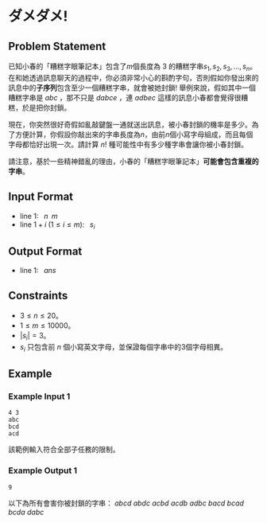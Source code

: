# ダメダメ!



## Problem Statement

已知小春的「糟糕字眼筆記本」包含了$m$個長度為 $3$ 的糟糕字串$s_1,s_2,s_3,...,s_n$。在和她透過訊息聊天的過程中，你必須非常小心的斟酌字句，否則假如你發出來的訊息中的**子序列**包含至少一個糟糕字串，就會被她封鎖! 舉例來說，假如其中一個糟糕字串是 $abc$ ，那不只是 $dabce$ ，連 $adbec$ 這樣的訊息小春都會覺得很糟糕，於是把你封鎖。

現在，你突然很好奇假如亂敲鍵盤一通就送出訊息，被小春封鎖的機率是多少。為了方便計算，你假設你敲出來的字串長度為$n$，由前$n$個小寫字母組成，而且每個字母都恰好出現一次。請計算 $n!$ 種可能性中有多少種字串會讓你被小春封鎖。

請注意，基於一些精神錯亂的理由，小春的「糟糕字眼筆記本」**可能會包含重複的字串**。


## Input Format

* line $1$: $\;\;n\;\;m$
* line $1+i$ ($1 \le i \le m$): $\;\;s_i$

## Output Format

* line $1$: $\;\;ans$

## Constraints

- $3 \le n \le 20$。
- $1 \le m \le 10000$。
- $|s_i|=3$。
- $s_i$ 只包含前 $n$ 個小寫英文字母，並保證每個字串中的$3$個字母相異。


## Example

### Example Input 1

```
4 3
abc
bcd
acd
```

該範例輸入符合全部子任務的限制。

### Example Output 1

```
9
```
以下為所有會害你被封鎖的字串：
$abcd$
$abdc$
$acbd$
$acdb$
$adbc$
$bacd$
$bcad$
$bcda$
$dabc$
